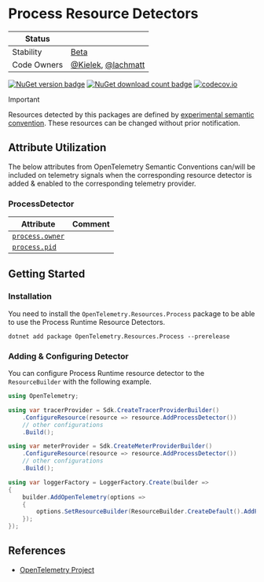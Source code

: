 # Process Resource Detectors

| Status      |           |
| ----------- | --------- |
| Stability   | [Beta](../../README.md#beta) |
| Code Owners | [@Kielek](https://github.com/Kielek), [@lachmatt](https://github.com/lachmatt) |

[![NuGet version badge](https://img.shields.io/nuget/v/OpenTelemetry.Resources.Process)](https://www.nuget.org/packages/OpenTelemetry.Resources.Process)
[![NuGet download count badge](https://img.shields.io/nuget/dt/OpenTelemetry.Resources.Process)](https://www.nuget.org/packages/OpenTelemetry.Resources.Process)
[![codecov.io](https://codecov.io/gh/open-telemetry/opentelemetry-dotnet-contrib/branch/main/graphs/badge.svg?flag=unittests-Resources.Process)](https://app.codecov.io/gh/open-telemetry/opentelemetry-dotnet-contrib?flags[0]=unittests-Resources.Process)

> [!IMPORTANT]
> Resources detected by this packages are defined by [experimental semantic convention](https://github.com/open-telemetry/semantic-conventions/blob/v1.24.0/docs/resource/process.md#process).
> These resources can be changed without prior notification.

## Attribute Utilization

The below attributes from OpenTelemetry Semantic Conventions can/will be included
on telemetry signals when the corresponding resource detector is
added & enabled to the corresponding telemetry provider.

### ProcessDetector

| Attribute | Comment |
| --- | --- |
| [`process.owner`](https://opentelemetry.io/docs/specs/semconv/registry/attributes/process/#process-owner) | |
| [`process.pid`](https://opentelemetry.io/docs/specs/semconv/registry/attributes/process/#process-pid) | |

## Getting Started

### Installation

You need to install the
`OpenTelemetry.Resources.Process` package to be able to use the
Process Runtime Resource Detectors.

```shell
dotnet add package OpenTelemetry.Resources.Process --prerelease
```

### Adding & Configuring Detector

You can configure Process Runtime resource detector to
the `ResourceBuilder` with the following example.

```csharp
using OpenTelemetry;

using var tracerProvider = Sdk.CreateTracerProviderBuilder()
    .ConfigureResource(resource => resource.AddProcessDetector())
    // other configurations
    .Build();

using var meterProvider = Sdk.CreateMeterProviderBuilder()
    .ConfigureResource(resource => resource.AddProcessDetector())
    // other configurations
    .Build();

using var loggerFactory = LoggerFactory.Create(builder =>
{
    builder.AddOpenTelemetry(options =>
    {
        options.SetResourceBuilder(ResourceBuilder.CreateDefault().AddProcessDetector());
    });
});
```

## References

- [OpenTelemetry Project](https://opentelemetry.io/)
